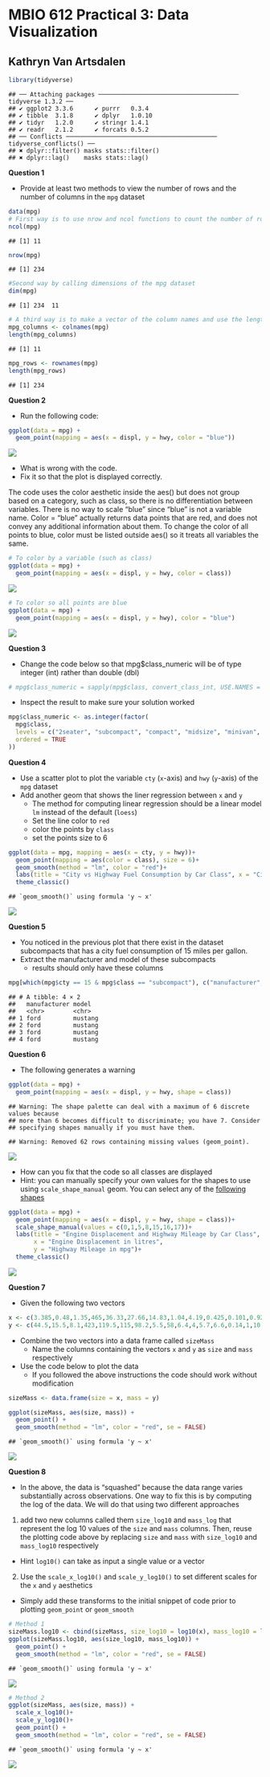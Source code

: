 
# MBIO 612 Practical 3: Data Visualization

## Kathryn Van Artsdalen

``` r
library(tidyverse)
```

    ## ── Attaching packages ─────────────────────────────────────── tidyverse 1.3.2 ──
    ## ✔ ggplot2 3.3.6      ✔ purrr   0.3.4 
    ## ✔ tibble  3.1.8      ✔ dplyr   1.0.10
    ## ✔ tidyr   1.2.0      ✔ stringr 1.4.1 
    ## ✔ readr   2.1.2      ✔ forcats 0.5.2 
    ## ── Conflicts ────────────────────────────────────────── tidyverse_conflicts() ──
    ## ✖ dplyr::filter() masks stats::filter()
    ## ✖ dplyr::lag()    masks stats::lag()

**Question 1**

-   Provide at least two methods to view the number of rows and the
    number of columns in the `mpg` dataset

``` r
data(mpg)
# First way is to use nrow and ncol functions to count the number of rows and columns, respectively
ncol(mpg) 
```

    ## [1] 11

``` r
nrow(mpg)
```

    ## [1] 234

``` r
#Second way by calling dimensions of the mpg dataset
dim(mpg)
```

    ## [1] 234  11

``` r
# A third way is to make a vector of the column names and use the length function to count the number of characters/objects in the vector. Repeat for row names.
mpg_columns <- colnames(mpg)
length(mpg_columns)
```

    ## [1] 11

``` r
mpg_rows <- rownames(mpg)
length(mpg_rows)
```

    ## [1] 234

**Question 2**

-   Run the following code:

``` r
ggplot(data = mpg) + 
  geom_point(mapping = aes(x = displ, y = hwy, color = "blue"))
```

![](data_visualization_practicalKV_files/figure-gfm/unnamed-chunk-3-1.png)<!-- -->

-   What is wrong with the code.
-   Fix it so that the plot is displayed correctly.

The code uses the color aesthetic inside the aes() but does not group
based on a category, such as class, so there is no differentiation
between variables. There is no way to scale “blue” since “blue” is not a
variable name. Color = “blue” actually returns data points that are red,
and does not convey any additional information about them. To change the
color of all points to blue, color must be listed outside aes() so it
treats all variables the same.

``` r
# To color by a variable (such as class)
ggplot(data = mpg) + 
  geom_point(mapping = aes(x = displ, y = hwy, color = class))
```

![](data_visualization_practicalKV_files/figure-gfm/unnamed-chunk-4-1.png)<!-- -->

``` r
# To color so all points are blue
ggplot(data = mpg) + 
  geom_point(mapping = aes(x = displ, y = hwy), color = "blue")
```

![](data_visualization_practicalKV_files/figure-gfm/unnamed-chunk-5-1.png)<!-- -->

**Question 3**

-   Change the code below so that mpg\$class_numeric will be of type
    integer (int) rather than double (dbl)

``` r
# mpg$class_numeric = sapply(mpg$class, convert_class_int, USE.NAMES = FALSE)
```

-   Inspect the result to make sure your solution worked

``` r
mpg$class_numeric <- as.integer(factor(
  mpg$class,
  levels = c("2seater", "subcompact", "compact", "midsize", "minivan", "suv", "pickup"),
  ordered = TRUE
))
```

**Question 4**

-   Use a scatter plot to plot the variable `cty` (`x`-axis) and `hwy`
    (`y`-axis) of the `mpg` dataset
-   Add another geom that shows the liner regression between `x` and `y`
    -   The method for computing linear regression should be a linear
        model `lm` instead of the default (`loess`)
    -   Set the line color to `red`
    -   color the points by `class`
    -   set the points size to 6

``` r
ggplot(data = mpg, mapping = aes(x = cty, y = hwy))+
  geom_point(mapping = aes(color = class), size = 6)+
  geom_smooth(method = "lm", color = "red")+
  labs(title = "City vs Highway Fuel Consumption by Car Class", x = "City Mileage in mpg", y = "Highway Mileage in mpg")+
  theme_classic()
```

    ## `geom_smooth()` using formula 'y ~ x'

![](data_visualization_practicalKV_files/figure-gfm/unnamed-chunk-8-1.png)<!-- -->

**Question 5**

-   You noticed in the previous plot that there exist in the dataset
    subcompacts that has a city fuel consumption of 15 miles per gallon.
-   Extract the manufacturer and model of these subcompacts
    -   results should only have these columns

``` r
mpg[which(mpg$cty == 15 & mpg$class == "subcompact"), c("manufacturer", "model")]
```

    ## # A tibble: 4 × 2
    ##   manufacturer model  
    ##   <chr>        <chr>  
    ## 1 ford         mustang
    ## 2 ford         mustang
    ## 3 ford         mustang
    ## 4 ford         mustang

**Question 6**

-   The following generates a warning

``` r
ggplot(data = mpg) + 
  geom_point(mapping = aes(x = displ, y = hwy, shape = class))
```

    ## Warning: The shape palette can deal with a maximum of 6 discrete values because
    ## more than 6 becomes difficult to discriminate; you have 7. Consider
    ## specifying shapes manually if you must have them.

    ## Warning: Removed 62 rows containing missing values (geom_point).

![](data_visualization_practicalKV_files/figure-gfm/unnamed-chunk-10-1.png)<!-- -->

-   How can you fix that the code so all classes are displayed
-   Hint: you can manually specify your own values for the shapes to use
    using `scale_shape_manual` geom. You can select any of the
    [following
    shapes](https://ggplot2.tidyverse.org/articles/ggplot2-specs_files/figure-html/unnamed-chunk-7-1.png)

``` r
ggplot(data = mpg) + 
  geom_point(mapping = aes(x = displ, y = hwy, shape = class))+
  scale_shape_manual(values = c(0,1,5,8,15,16,17))+
  labs(title = "Engine Displacement and Highway Mileage by Car Class",
       x = "Engine Displacement in litres",
       y = "Highway Mileage in mpg")+
  theme_classic()
```

![](data_visualization_practicalKV_files/figure-gfm/unnamed-chunk-11-1.png)<!-- -->

**Question 7**

-   Given the following two vectors

``` r
x <- c(3.385,0.48,1.35,465,36.33,27.66,14.83,1.04,4.19,0.425,0.101,0.92,1,0.005,0.06,3.5,2,1.7,2547,0.023,187.1,521,0.785,10,3.3,0.2,1.41,529,207,85,0.75,62,6654,3.5,6.8,35,4.05,0.12,0.023,0.01,1.4,250,2.5,55.5,100,52.16,10.55,0.55,60,3.6,4.288,0.28,0.075,0.122,0.048,192,3,160,0.9,1.62,0.104,4.235)
y <- c(44.5,15.5,8.1,423,119.5,115,98.2,5.5,58,6.4,4,5.7,6.6,0.14,1,10.8,12.3,6.3,4603,0.3,419,655,3.5,115,25.6,5,17.5,680,406,325,12.3,1320,5712,3.9,179,56,17,1,0.4,0.25,12.5,490,12.1,175,157,440,179.5,2.4,81,21,39.2,1.9,1.2,3,0.33,180,25,169,2.6,11.4,2.5,50.4)
```

-   Combine the two vectors into a data frame called `sizeMass`
    -   Name the columns containing the vectors `x` and `y` as `size`
        and `mass` respectively
-   Use the code below to plot the data
    -   If you followed the above instructions the code should work
        without modification

``` r
sizeMass <- data.frame(size = x, mass = y)
```

``` r
ggplot(sizeMass, aes(size, mass)) +
  geom_point() +
  geom_smooth(method = "lm", color = "red", se = FALSE)
```

    ## `geom_smooth()` using formula 'y ~ x'

![](data_visualization_practicalKV_files/figure-gfm/unnamed-chunk-14-1.png)<!-- -->

**Question 8**

-   In the above, the data is “squashed” because the data range varies
    substantially across observations. One way to fix this is by
    computing the log of the data. We will do that using two different
    approaches

1.  add two new columns called them `size_log10` and `mass_log` that
    represent the log 10 values of the `size` and `mass` columns. Then,
    reuse the plotting code above by replacing `size` and `mass` with
    `size_log10` and `mass_log10` respectively

-   Hint `log10()` can take as input a single value or a vector

2.  Use the `scale_x_log10()` and `scale_y_log10()` to set different
    scales for the `x` and `y` aesthetics

-   Simply add these transforms to the initial snippet of code prior to
    plotting `geom_point` or `geom_smooth`

``` r
# Method 1
sizeMass.log10 <- cbind(sizeMass, size_log10 = log10(x), mass_log10 = log10(y))
ggplot(sizeMass.log10, aes(size_log10, mass_log10)) +
  geom_point() +
  geom_smooth(method = "lm", color = "red", se = FALSE)
```

    ## `geom_smooth()` using formula 'y ~ x'

![](data_visualization_practicalKV_files/figure-gfm/unnamed-chunk-15-1.png)<!-- -->

``` r
# Method 2
ggplot(sizeMass, aes(size, mass)) +
  scale_x_log10()+
  scale_y_log10()+
  geom_point() +
  geom_smooth(method = "lm", color = "red", se = FALSE)
```

    ## `geom_smooth()` using formula 'y ~ x'

![](data_visualization_practicalKV_files/figure-gfm/unnamed-chunk-16-1.png)<!-- -->
